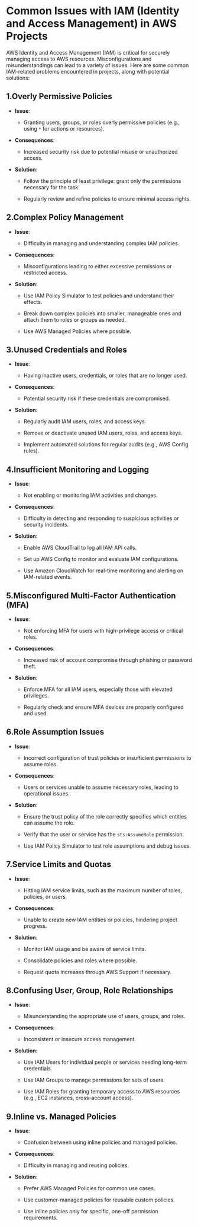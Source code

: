 <h1>Common Issues with IAM (Identity and Access Management) in AWS Projects</h1>

AWS Identity and Access Management (IAM) is critical for securely managing access to AWS resources. Misconfigurations and misunderstandings can lead to a variety of issues. Here are some common IAM-related problems encountered in projects, along with potential solutions:

<h2>1.Overly Permissive Policies</h2>


- **Issue**:
  
  - Granting users, groups, or roles overly permissive policies (e.g., using `*` for actions or resources).
    
- **Consequences**:
  
  - Increased security risk due to potential misuse or unauthorized access.
    
- **Solution**:
  
  - Follow the principle of least privilege: grant only the permissions necessary for the task.
    
  - Regularly review and refine policies to ensure minimal access rights.
    

<h2>2.Complex Policy Management</h2>


- **Issue**:
  
  - Difficulty in managing and understanding complex IAM policies.
    
- **Consequences**:
  
  - Misconfigurations leading to either excessive permissions or restricted access.

- **Solution**:
  
  - Use IAM Policy Simulator to test policies and understand their effects.
    
  - Break down complex policies into smaller, manageable ones and attach them to roles or groups as needed.
    
  - Use AWS Managed Policies where possible.
    

<h2>3.Unused Credentials and Roles</h2>


- **Issue**:
  
  - Having inactive users, credentials, or roles that are no longer used.
    
- **Consequences**:
  
  - Potential security risk if these credentials are compromised.
    
- **Solution**:
  
  - Regularly audit IAM users, roles, and access keys.
    
  - Remove or deactivate unused IAM users, roles, and access keys.
    
  - Implement automated solutions for regular audits (e.g., AWS Config rules).
    

<h2>4.Insufficient Monitoring and Logging</h2>


- **Issue**:
  
  - Not enabling or monitoring IAM activities and changes.
    
- **Consequences**:
  
  - Difficulty in detecting and responding to suspicious activities or security incidents.
    
- **Solution**:
  
  - Enable AWS CloudTrail to log all IAM API calls.
    
  - Set up AWS Config to monitor and evaluate IAM configurations.
    
  - Use Amazon CloudWatch for real-time monitoring and alerting on IAM-related events.
    

<h2>5.Misconfigured Multi-Factor Authentication (MFA)</h2>


- **Issue**:
  
  - Not enforcing MFA for users with high-privilege access or critical roles.
    
- **Consequences**:
  
  - Increased risk of account compromise through phishing or password theft.
    
- **Solution**:
  
  - Enforce MFA for all IAM users, especially those with elevated privileges.
    
  - Regularly check and ensure MFA devices are properly configured and used.
    

<h2>6.Role Assumption Issues</h2>


- **Issue**:
  
  - Incorrect configuration of trust policies or insufficient permissions to assume roles.
    
- **Consequences**:
  
  - Users or services unable to assume necessary roles, leading to operational issues.
    
- **Solution**:
  
  - Ensure the trust policy of the role correctly specifies which entities can assume the role.
    
  - Verify that the user or service has the `sts:AssumeRole` permission.
    
  - Use IAM Policy Simulator to test role assumptions and debug issues.
    

<h2>7.Service Limits and Quotas</h2>


- **Issue**:
  
  - Hitting IAM service limits, such as the maximum number of roles, policies, or users.
    
- **Consequences**:
  
  - Unable to create new IAM entities or policies, hindering project progress.
    
- **Solution**:
  
  - Monitor IAM usage and be aware of service limits.
    
  - Consolidate policies and roles where possible.
    
  - Request quota increases through AWS Support if necessary.
    

<h2>8.Confusing User, Group, Role Relationships</h2>


- **Issue**:
  
  - Misunderstanding the appropriate use of users, groups, and roles.
    
- **Consequences**:
  
  - Inconsistent or insecure access management.
    
- **Solution**:
  
  - Use IAM Users for individual people or services needing long-term credentials.
    
  - Use IAM Groups to manage permissions for sets of users.
    
  - Use IAM Roles for granting temporary access to AWS resources (e.g., EC2 instances, cross-account access).
    

<h2>9.Inline vs. Managed Policies</h2>


- **Issue**:
  
  - Confusion between using inline policies and managed policies.
    
- **Consequences**:
  
  - Difficulty in managing and reusing policies.
    
- **Solution**:
  
  - Prefer AWS Managed Policies for common use cases.
    
  - Use customer-managed policies for reusable custom policies.
    
  - Use inline policies only for specific, one-off permission requirements.
    


